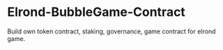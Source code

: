 # Elrond-BubbleGame-Contract
Build own token contract, staking, governance, game contract for elrond game.
